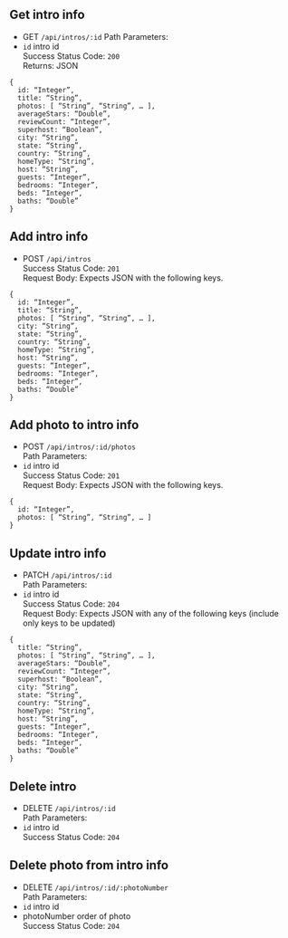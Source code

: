 ## Get intro info  
- GET <code>/api/intros/:id</code>
Path Parameters:  
- <code>id</code> intro id  
Success Status Code: <code>200</code>  
Returns: JSON  
``` 
{
  id: “Integer”, 
  title: “String”,
  photos: [ “String”, “String”, … ],
  averageStars: “Double”,
  reviewCount: “Integer”,
  superhost: “Boolean”,
  city: “String”,
  state: “String”,
  country: “String”,
  homeType: “String”,
  host: “String”,
  guests: “Integer”,
  bedrooms: “Integer”,
  beds: “Integer”,
  baths: “Double”
}
```

## Add intro info  
- POST <code>/api/intros</code>  
Success Status Code: <code>201</code>  
Request Body: Expects JSON with the following keys.  
```
{
  id: “Integer”, 
  title: “String”,
  photos: [ “String”, “String”, … ],
  city: “String”,
  state: “String”,
  country: “String”,
  homeType: “String”,
  host: “String”,
  guests: “Integer”,
  bedrooms: “Integer”,
  beds: “Integer”,
  baths: “Double”
}
```

## Add photo to intro info  
- POST <code>/api/intros/:id/photos</code>  
Path Parameters:  
- <code>id</code> intro id  
Success Status Code: <code>201</code>  
Request Body: Expects JSON with the following keys.  
```
{
  id: “Integer”, 
  photos: [ “String”, “String”, … ]
}
```

## Update intro info  
- PATCH <code>/api/intros/:id</code>  
Path Parameters:  
- <code>id</code> intro id  
Success Status Code: <code>204</code>  
Request Body: Expects JSON with any of the following keys (include only keys to be updated)  
```
{
  title: “String”,
  photos: [ “String”, “String”, … ],
  averageStars: “Double”,
  reviewCount: “Integer”,
  superhost: “Boolean”,
  city: “String”,
  state: “String”,
  country: “String”,
  homeType: “String”,
  host: “String”,
  guests: “Integer”,
  bedrooms: “Integer”,
  beds: “Integer”,
  baths: “Double”
}
```

## Delete intro  
- DELETE <code>/api/intros/:id</code>  
Path Parameters:  
- <code>id</code> intro id  
Success Status Code: <code>204</code>  
 
## Delete photo from intro info  
- DELETE <code>/api/intros/:id/:photoNumber</code>  
Path Parameters:  
- <code>id</code> intro id  
- photoNumber order of photo  
Success Status Code: <code>204</code>  
